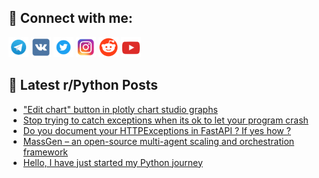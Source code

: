 ## 🔎 Connect with me:
[<img src="https://github.com/bullbesh/bullbesh/blob/main/images/Telegram.png" width="32" height="32" />](https://t.me/bullbesh)
[<img src="https://github.com/bullbesh/bullbesh/blob/main/images/VK.png" width="32" height="32" />](https://vk.com/bullbesh)
[<img src="https://github.com/bullbesh/bullbesh/blob/main/images/Twitter.png" width="32" height="32" />](https://twitter.com/bullbesh1)
[<img src="https://github.com/bullbesh/bullbesh/blob/main/images/Instagram.png" width="32" height="32" />](https://www.instagram.com/bullbesh)
[<img src="https://github.com/bullbesh/bullbesh/blob/main/images/Reddit.png" width="32" height="32" />](https://www.reddit.com/user/bullbesh)
[<img src="https://github.com/bullbesh/bullbesh/blob/main/images/YouTube.png" width="32" height="32" />](https://www.youtube.com/channel/UCtfjRs6uzgq5mfm8S06WTcg)

## 📕 Latest r/Python Posts
<!-- BLOG-POST-LIST:START -->
- [&quot;Edit chart&quot; button in plotly chart studio graphs](https://www.reddit.com/r/Python/comments/1m96z4e/edit_chart_button_in_plotly_chart_studio_graphs/)
- [Stop trying to catch exceptions when its ok to let your program crash](https://www.reddit.com/r/Python/comments/1m96wmi/stop_trying_to_catch_exceptions_when_its_ok_to/)
- [Do you document your HTTPExceptions in FastAPI ? If yes how ?](https://www.reddit.com/r/Python/comments/1m96c36/do_you_document_your_httpexceptions_in_fastapi_if/)
- [MassGen – an open-source multi-agent scaling and orchestration framework](https://www.reddit.com/r/Python/comments/1m95n3w/massgen_an_opensource_multiagent_scaling_and/)
- [Hello, I have just started my Python journey](https://www.reddit.com/r/Python/comments/1m910ha/hello_i_have_just_started_my_python_journey/)
<!-- BLOG-POST-LIST:END -->
